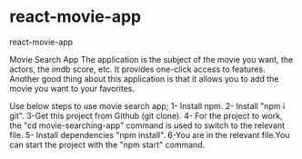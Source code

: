 # react-movie-app
react-movie-app

Movie Search App
The application is the subject of the movie you want, the actors, the imdb score, etc. It provides one-click access to features. Another good thing about this application is that it allows you to add the movie you want to your favorites.

Use below steps to use movie search app;
1- Install npm.
2- Install "npm i git". 
3-Get this project from Github (git clone).
4- For the project to work, the "cd movie-searching-app" command is used to switch to the relevant file.
5- Install dependencies "npm install".
6-You are in the relevant file.You can start the project with the "npm start" command.
